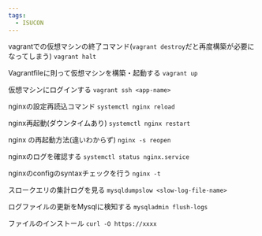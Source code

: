 ```yaml
---
tags:
  - ISUCON
---
```

vagrantでの仮想マシンの終了コマンド(`vagrant destroy`だと再度構築が必要になってしまう)
`vagrant halt`

Vagrantfileに則って仮想マシンを構築・起動する
`vagrant up`

仮想マシンにログインする
`vagrant ssh <app-name>`

nginxの設定再読込コマンド
`systemctl nginx reload`

nginx再起動(ダウンタイムあり)
`systemctl nginx restart`

nginx の再起動方法(違いわからず)
`nginx -s reopen`

nginxのログを確認する
`systemctl status nginx.service`

nginxのconfigのsyntaxチェックを行う
`nginx -t`

スロークエリの集計ログを見る
`mysqldumpslow <slow-log-file-name>`

ログファイルの更新をMysqlに検知する
`mysqladmin flush-logs`

ファイルのインストール
`curl -O https://xxxx`
